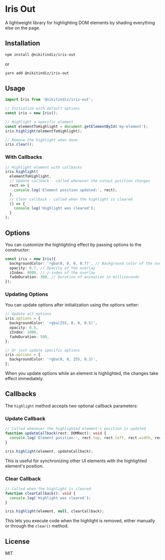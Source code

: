 # Iris Out

A lightweight library for highlighting DOM elements by shading everything else on the page.

## Installation

```bash
npm install @nikitindiz/iris-out
```

or

```bash
yarn add @nikitindiz/iris-out
```

## Usage

```typescript
import Iris from '@nikitindiz/iris-out';

// Initialize with default options
const iris = new Iris();

// Highlight a specific element
const elementToHighlight = document.getElementById('my-element');
iris.highlight(elementToHighlight);

// Remove the highlight when done
iris.clear();
```

### With Callbacks

```typescript
// Highlight element with callbacks
iris.highlight(
  elementToHighlight,
  // Update callback - called whenever the cutout position changes
  rect => {
    console.log('Element position updated:', rect);
  },
  // Clear callback - called when the highlight is cleared
  () => {
    console.log('Highlight was cleared');
  }
);
```

## Options

You can customize the highlighting effect by passing options to the constructor:

```typescript
const iris = new Iris({
  backgroundColor: 'rgba(0, 0, 0, 0.7)', // Background color of the overlay
  opacity: 0.7, // Opacity of the overlay
  zIndex: 9999, // z-index of the overlay
  fadeDuration: 300, // Duration of animation in milliseconds
});
```

### Updating Options

You can update options after initialization using the options setter:

```typescript
// Update all options
iris.options = {
  backgroundColor: 'rgba(255, 0, 0, 0.5)',
  opacity: 0.5,
  zIndex: 1000,
  fadeDuration: 500,
};

// Or just update specific options
iris.options = {
  backgroundColor: 'rgba(0, 0, 255, 0.3)',
};
```

When you update options while an element is highlighted, the changes take effect immediately.

## Callbacks

The `highlight` method accepts two optional callback parameters:

### Update Callback

```typescript
// Called whenever the highlighted element's position is updated
function updateCallback(rect: DOMRect): void {
  console.log('Element position:', rect.top, rect.left, rect.width, rect.height);
}

iris.highlight(element, updateCallback);
```

This is useful for synchronizing other UI elements with the highlighted element's position.

### Clear Callback

```typescript
// Called when the highlight is cleared
function clearCallback(): void {
  console.log('Highlight was cleared');
}

iris.highlight(element, null, clearCallback);
```

This lets you execute code when the highlight is removed, either manually or through the `clear()` method.

## License

MIT
